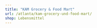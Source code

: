 ```yaml
---
title: "KAM Grocery & Food Mart"
url: /atlanta/kam-grocery-und-food-mart/
shop: Lebensmittel
---
```

